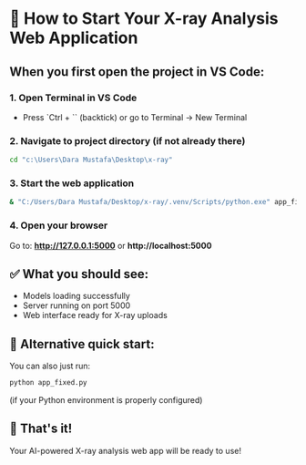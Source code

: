 # 🚀 How to Start Your X-ray Analysis Web Application

## When you first open the project in VS Code:

### 1. Open Terminal in VS Code
- Press `Ctrl + `` (backtick) or go to Terminal → New Terminal

### 2. Navigate to project directory (if not already there)
```bash
cd "c:\Users\Dara Mustafa\Desktop\x-ray"
```

### 3. Start the web application
```bash
& "C:/Users/Dara Mustafa/Desktop/x-ray/.venv/Scripts/python.exe" app_fixed.py
```

### 4. Open your browser
Go to: **http://127.0.0.1:5000** or **http://localhost:5000**

## ✅ What you should see:
- Models loading successfully
- Server running on port 5000
- Web interface ready for X-ray uploads

## 🔧 Alternative quick start:
You can also just run:
```bash
python app_fixed.py
```
(if your Python environment is properly configured)

## 🎯 That's it!
Your AI-powered X-ray analysis web app will be ready to use!